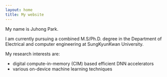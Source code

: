 ```yaml
---
layout: home
title: My website
---
```

My name is Juhong Park. 

I am currently pursuing a combined M.S/Ph.D. degree in the Department of Electrical and computer engineering at SungKyunKwan University.  

My research interests are:
- digital compute-in-memory (CIM) based efficient DNN accelerators
- various on-device machine learning techniques
